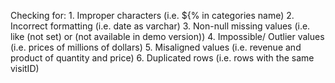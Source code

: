 Checking for:
     1. Improper characters (i.e. ${% in categories name)
     2. Incorrect formatting (i.e. date as varchar)
     3. Non-null missing values (i.e. like (not set) or (not available in demo version))
     4. Impossible/ Outlier values (i.e. prices of millions of dollars)
     5. Misaligned values (i.e. revenue and product of quantity and price)
     6. Duplicated rows (i.e. rows with the same visitID)
